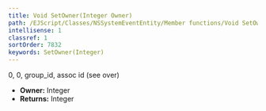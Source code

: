 ```yaml
---
title: Void SetOwner(Integer Owner)
path: /EJScript/Classes/NSSystemEventEntity/Member functions/Void SetOwner(Integer p_0)
intellisense: 1
classref: 1
sortOrder: 7832
keywords: SetOwner(Integer)
---
```



0, 0, group\_id, assoc id (see over)



* **Owner:** Integer
* **Returns:** Integer


